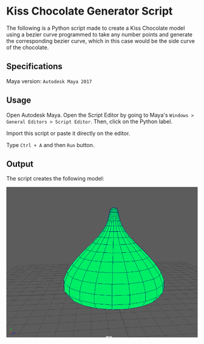 # Kiss Chocolate Generator Script

The following is a Python script made to create a Kiss Chocolate model using a bezier curve programmed to take any number points and generate the corresponding bezier curve, which in this case would be the side curve of the chocolate.

## Specifications

Maya version: `Autodesk Maya 2017`

## Usage

Open Autodesk Maya. Open the Script Editor by going to Maya's `Windows > General Editors > Script Editor`. Then, click on the Python label. <br />

Import this script or paste it directly on the editor. <br />

Type `Ctrl + A` and then `Run` button. <br />

## Output

The script creates the following model:

![alt text](https://github.com/the-other-mariana/kiss-plugin-maya/blob/master/kiss-output.png?raw=true)<br />